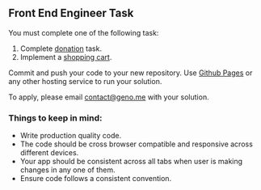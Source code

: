 ## Front End Engineer Task
You must complete one of the following task:

1. Complete [donation](Donate.md) task.
2. Implement a [shopping cart](ShoppingCart.md).

Commit and push your code to your new repository. Use [Github Pages](https://help.github.com/articles/what-is-github-pages/) or any other hosting service to run your solution.

To apply, please email contact@geno.me with your solution. 

### Things to keep in mind:

* Write production quality code.
* The code should be cross browser compatible and responsive across different devices.
* Your app should be consistent across all tabs when user is making changes in any one of them.
* Ensure code follows a consistent convention.